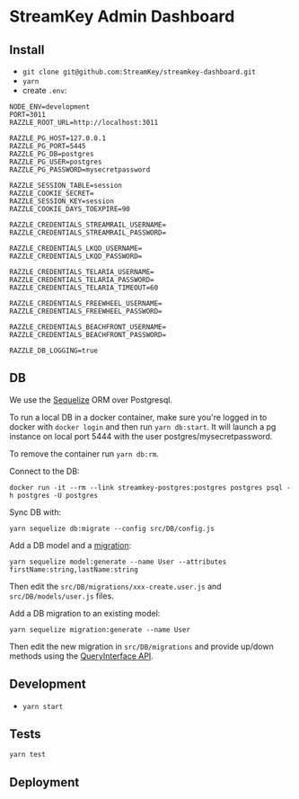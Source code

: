 # StreamKey Admin Dashboard

## Install
* `git clone git@github.com:StreamKey/streamkey-dashboard.git`
* `yarn`
* create `.env`:
```
NODE_ENV=development
PORT=3011
RAZZLE_ROOT_URL=http://localhost:3011

RAZZLE_PG_HOST=127.0.0.1
RAZZLE_PG_PORT=5445
RAZZLE_PG_DB=postgres
RAZZLE_PG_USER=postgres
RAZZLE_PG_PASSWORD=mysecretpassword

RAZZLE_SESSION_TABLE=session
RAZZLE_COOKIE_SECRET=
RAZZLE_SESSION_KEY=session
RAZZLE_COOKIE_DAYS_TOEXPIRE=90

RAZZLE_CREDENTIALS_STREAMRAIL_USERNAME=
RAZZLE_CREDENTIALS_STREAMRAIL_PASSWORD=

RAZZLE_CREDENTIALS_LKQD_USERNAME=
RAZZLE_CREDENTIALS_LKQD_PASSWORD=

RAZZLE_CREDENTIALS_TELARIA_USERNAME=
RAZZLE_CREDENTIALS_TELARIA_PASSWORD=
RAZZLE_CREDENTIALS_TELARIA_TIMEOUT=60

RAZZLE_CREDENTIALS_FREEWHEEL_USERNAME=
RAZZLE_CREDENTIALS_FREEWHEEL_PASSWORD=

RAZZLE_CREDENTIALS_BEACHFRONT_USERNAME=
RAZZLE_CREDENTIALS_BEACHFRONT_PASSWORD=

RAZZLE_DB_LOGGING=true
```

## DB
We use the [Sequelize](http://docs.sequelizejs.com/) ORM over Postgresql.

To run a local DB in a docker container, make sure you're logged in to docker with `docker login` and then run `yarn db:start`. It will launch a pg instance on local port 5444 with the user postgres/mysecretpassword.

To remove the container run `yarn db:rm`.

Connect to the DB:
```
docker run -it --rm --link streamkey-postgres:postgres postgres psql -h postgres -U postgres
```

Sync DB with:
```
yarn sequelize db:migrate --config src/DB/config.js
```
Add a DB model and a [migration](http://docs.sequelizejs.com/manual/tutorial/migrations.html):
```
yarn sequelize model:generate --name User --attributes firstName:string,lastName:string
```
Then edit the `src/DB/migrations/xxx-create.user.js` and `src/DB/models/user.js` files.

Add a DB migration to an existing model:
```
yarn sequelize migration:generate --name User
```
Then edit the new migration in `src/DB/migrations` and provide up/down methods using the [QueryInterface API](http://docs.sequelizejs.com/class/lib/query-interface.js~QueryInterface.html).

## Development
* `yarn start`

## Tests
`yarn test`

## Deployment
